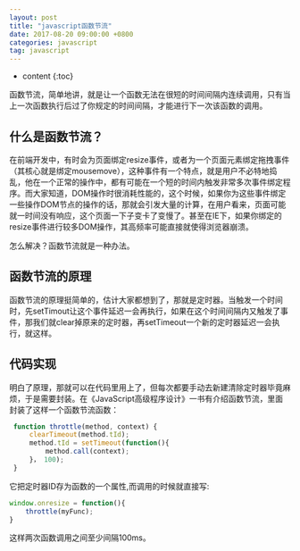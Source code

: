 ```yaml
---
layout: post
title: "javascript函数节流"
date: 2017-08-20 09:00:00 +0800 
categories: javascript
tag: javascript
---
```

* content
{:toc}

函数节流，简单地讲，就是让一个函数无法在很短的时间间隔内连续调用，只有当上一次函数执行后过了你规定的时间间隔，才能进行下一次该函数的调用。

<!-- more -->

## 什么是函数节流？

在前端开发中，有时会为页面绑定resize事件，或者为一个页面元素绑定拖拽事件（其核心就是绑定mousemove），这种事件有一个特点，就是用户不必特地捣乱，他在一个正常的操作中，都有可能在一个短的时间内触发非常多次事件绑定程序。而大家知道，DOM操作时很消耗性能的，这个时候，如果你为这些事件绑定一些操作DOM节点的操作的话，那就会引发大量的计算，在用户看来，页面可能就一时间没有响应，这个页面一下子变卡了变慢了。甚至在IE下，如果你绑定的resize事件进行较多DOM操作，其高频率可能直接就使得浏览器崩溃。

怎么解决？函数节流就是一种办法。

## 函数节流的原理

函数节流的原理挺简单的，估计大家都想到了，那就是定时器。当触发一个时间时，先setTimout让这个事件延迟一会再执行，如果在这个时间间隔内又触发了事件，那我们就clear掉原来的定时器，再setTimeout一个新的定时器延迟一会执行，就这样。

## 代码实现

明白了原理，那就可以在代码里用上了，但每次都要手动去新建清除定时器毕竟麻烦，于是需要封装。在《JavaScript高级程序设计》一书有介绍函数节流，里面封装了这样一个函数节流函数：

```javascript
 function throttle(method, context) {
     clearTimeout(method.tId);
     method.tId = setTimeout(function(){
         method.call(context);
     }， 100);
 }
```

它把定时器ID存为函数的一个属性,而调用的时候就直接写:

```javascript
window.onresize = function(){
    throttle(myFunc);
}
```

这样两次函数调用之间至少间隔100ms。